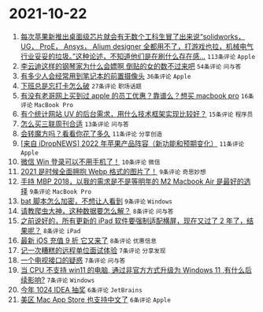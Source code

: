 # 2021-10-22

1. [每次苹果新推出桌面级芯片就会有无数个工科生冒了出来说“solidworks， UG， ProE， Ansys， Alium designer 全都用不了，打游戏也拉，机械电气行业妥妥的垃圾。”这种论述，不知道他们是在刷什么存在感...](https://www.v2ex.com/t/809678) `113条评论` `Apple`
1. [李云迪这样的钢琴家为什么会嫖啊 倒贴的女的数不过来吧](https://www.v2ex.com/t/809680) `54条评论` `问与答`
1. [有多少人会经常用到笔记本的前置摄像头](https://www.v2ex.com/t/809694) `36条评论` `Apple`
1. [下班总是忘打卡怎么破](https://www.v2ex.com/t/809691) `27条评论` `职场话题`
1. [有没有老哥网上买到过 apple 的员工优惠？靠谱么？想买 macbook pro](https://www.v2ex.com/t/809685) `16条评论` `MacBook Pro`
1. [有个统计网站 UV 的后台需求，用什么技术框架实现比较好？](https://www.v2ex.com/t/809728) `15条评论` `程序员`
1. [怎么买三联周刊合适](https://www.v2ex.com/t/809673) `13条评论` `问与答`
1. [会转魔方吗？看看你花了多久](https://www.v2ex.com/t/809695) `11条评论` `分享创造`
1. [[来自 iDropNEWS] 2022 年苹果产品阵容（新功能和预期变化）](https://www.v2ex.com/t/809686) `11条评论` `Apple`
1. [微信 Win 登录可以不用手机了！](https://www.v2ex.com/t/809707) `10条评论` `微信`
1. [2021 是时候全面拥抱 Webp 格式的图片了！](https://www.v2ex.com/t/809704) `9条评论` `奇思妙想`
1. [手持 MBP 2018，以我的需求是不是等明年的 M2 Macbook Air 是最好的选择](https://www.v2ex.com/t/809693) `9条评论` `MacBook Pro`
1. [bat 脚本怎么加密，不想让人看到](https://www.v2ex.com/t/809677) `9条评论` `Windows`
1. [请教爬虫大神，这种数据要怎么解？](https://www.v2ex.com/t/809721) `8条评论` `问与答`
1. [之前说好的，所有更新的 iPad 软件要强制适配横屏，现在又过了 2 年了，结果呢？](https://www.v2ex.com/t/809703) `8条评论` `iPad`
1. [最新 iOS 充值 9 折 它又来了](https://www.v2ex.com/t/809690) `8条评论` `优惠信息`
1. [记一次糟糕的远程单位面试体验](https://www.v2ex.com/t/809723) `7条评论` `分享发现`
1. [一个电视接口的疑惑](https://www.v2ex.com/t/809720) `7条评论` `问与答`
1. [当 CPU 不支持 win11 的电脑, 通过非官方方式升级为 Windows 11 ,有什么后续影响?](https://www.v2ex.com/t/809687) `7条评论` `Windows`
1. [今年 1024 IDEA 抽奖](https://www.v2ex.com/t/809719) `6条评论` `JetBrains`
1. [美区 Mac App Store 也支持中文了](https://www.v2ex.com/t/809711) `6条评论` `Apple`
